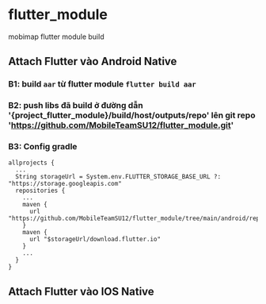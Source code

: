# flutter_module
mobimap flutter module build

## Attach Flutter vào Android Native
### B1: build `aar` từ flutter module `flutter build aar`
### B2: push libs đã build ở đường dẫn '{project_flutter_module}/build/host/outputs/repo' lên git repo 'https://github.com/MobileTeamSU12/flutter_module.git'
### B3: Config gradle 
```
allprojects {
  ...
  String storageUrl = System.env.FLUTTER_STORAGE_BASE_URL ?: "https://storage.googleapis.com"
  repositories {
    ...
    maven {
      url "https://github.com/MobileTeamSU12/flutter_module/tree/main/android/repo"
    }
    maven {
      url "$storageUrl/download.flutter.io"
    }
    ...
  }
}
```

## Attach Flutter vào IOS Native

